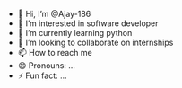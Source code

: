 - 👋 Hi, I’m @Ajay-186
- 👀 I’m interested in software developer
- 🌱 I’m currently learning python
- 💞️ I’m looking to collaborate on internships
- 📫 How to reach me 
- 😄 Pronouns: ...
- ⚡ Fun fact: ...

<!---
Ajay-186/Ajay-186 is a ✨ special ✨ repository because its `README.md` (this file) appears on your GitHub profile.
You can click the Preview link to take a look at your changes.
--->
